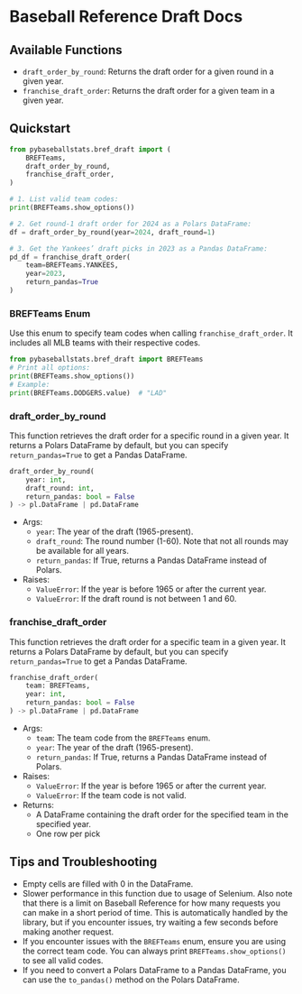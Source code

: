 # Baseball Reference Draft Docs

## Available Functions

- `draft_order_by_round`: Returns the draft order for a given round in a given year.
- `franchise_draft_order`: Returns the draft order for a given team in a given year.

## Quickstart

```python
from pybaseballstats.bref_draft import (
    BREFTeams,
    draft_order_by_round,
    franchise_draft_order,
)

# 1. List valid team codes:
print(BREFTeams.show_options())

# 2. Get round-1 draft order for 2024 as a Polars DataFrame:
df = draft_order_by_round(year=2024, draft_round=1)

# 3. Get the Yankees’ draft picks in 2023 as a Pandas DataFrame:
pd_df = franchise_draft_order(
    team=BREFTeams.YANKEES,
    year=2023,
    return_pandas=True
)
```

### BREFTeams Enum

Use this enum to specify team codes when calling `franchise_draft_order`. It includes all MLB teams with their respective codes.

```python
from pybaseballstats.bref_draft import BREFTeams
# Print all options:
print(BREFTeams.show_options())
# Example:
print(BREFTeams.DODGERS.value)  # "LAD"
```

### draft_order_by_round

This function retrieves the draft order for a specific round in a given year. It returns a Polars DataFrame by default, but you can specify `return_pandas=True` to get a Pandas DataFrame.

```python
draft_order_by_round(
    year: int,
    draft_round: int,
    return_pandas: bool = False
) -> pl.DataFrame | pd.DataFrame
```

- Args:
  - `year`: The year of the draft (1965-present).
  - `draft_round`: The round number (1-60). Note that not all rounds may be available for all years.
  - `return_pandas`: If True, returns a Pandas DataFrame instead of Polars.
- Raises:
  - `ValueError`: If the year is before 1965 or after the current year.
  - `ValueError`: If the draft round is not between 1 and 60.

### franchise_draft_order

This function retrieves the draft order for a specific team in a given year. It returns a Polars DataFrame by default, but you can specify `return_pandas=True` to get a Pandas DataFrame.

```python
franchise_draft_order(
    team: BREFTeams,
    year: int,
    return_pandas: bool = False
) -> pl.DataFrame | pd.DataFrame
```

- Args:
  - `team`: The team code from the `BREFTeams` enum.
  - `year`: The year of the draft (1965-present).
  - `return_pandas`: If True, returns a Pandas DataFrame instead of Polars.
- Raises:
  - `ValueError`: If the year is before 1965 or after the current year.
  - `ValueError`: If the team code is not valid.
- Returns:
  - A DataFrame containing the draft order for the specified team in the specified year.
  - One row per pick

## Tips and Troubleshooting

- Empty cells are filled with 0 in the DataFrame.
- Slower performance in this function due to usage of Selenium. Also note that there is a limit on Baseball Reference for how many requests you can make in a short period of time. This is automatically handled by the library, but if you encounter issues, try waiting a few seconds before making another request.
- If you encounter issues with the `BREFTeams` enum, ensure you are using the correct team code. You can always print `BREFTeams.show_options()` to see all valid codes.
- If you need to convert a Polars DataFrame to a Pandas DataFrame, you can use the `to_pandas()` method on the Polars DataFrame.
